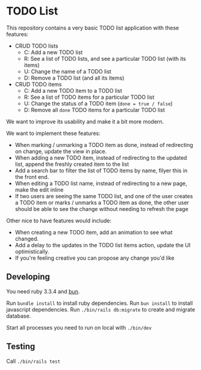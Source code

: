 # TODO List

This repository contains a very basic TODO list application with these
features:

- CRUD TODO lists
  - C: Add a new TODO list
  - R: See a list of TODO lists, and see a particular TODO list (with its items)
  - U: Change the name of a TODO list
  - D: Remove a TODO list (and all its items)
- CRUD TODO items
  - C: Add a new TODO item to a TODO list
  - R: See a list of TODO items for a particular TODO list
  - U: Change the status of a TODO item (`done = true / false`)
  - D: Remove all `done` TODO items for a particular TODO list

We want to improve its usability and make it a bit more modern.

We want to implement these features:

- When marking / unmarking a TODO item as done, instead of redirecting
  on change, update the view in place.
- When adding a new TODO item, instead of redirecting to the updated list, append
  the freshly created item to the list
- Add a search bar to filter the list of TODO items by name, filyer this in the front end.
- When editing a TODO list name, instead of redirecting to a new page,
  make the edit inline
- If two users are seeing the same TODO list, and one of the user
  creates a TODO item or marks / unmarks a TODO item as done, the other
  user should be able to see the change without needing to refresh the
  page

Other nice to have features would include:

- When creating a new TODO item, add an animation to see what changed.
- Add a delay to the updates in the TODO list items action, update the UI optimistically.
- If you're feeling creative you can propose any change you'd like

## Developing

You need ruby 3.3.4 and [bun](https://bun.sh/).

Run `bundle install` to install ruby dependencies.
Run `bun install` to install javascript dependencies.
Run `./bin/rails db:migrate` to create and migrate database.

Start all processes you need to run on local with `./bin/dev`

## Testing

Call `./bin/rails test`
